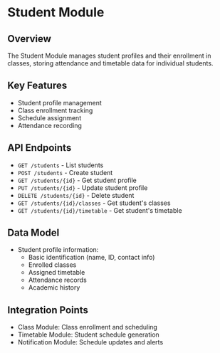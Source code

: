 # Student Module

## Overview
The Student Module manages student profiles and their enrollment in classes, storing attendance and timetable data for individual students.

## Key Features
- Student profile management
- Class enrollment tracking
- Schedule assignment
- Attendance recording

## API Endpoints
- `GET /students` - List students
- `POST /students` - Create student
- `GET /students/{id}` - Get student profile
- `PUT /students/{id}` - Update student profile
- `DELETE /students/{id}` - Delete student
- `GET /students/{id}/classes` - Get student's classes
- `GET /students/{id}/timetable` - Get student's timetable

## Data Model
- Student profile information:
    - Basic identification (name, ID, contact info)
    - Enrolled classes
    - Assigned timetable
    - Attendance records
    - Academic history

## Integration Points
- Class Module: Class enrollment and scheduling
- Timetable Module: Student schedule generation
- Notification Module: Schedule updates and alerts
